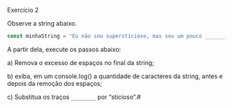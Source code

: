  Exercício 2

Observe a string abaixo.

```jsx
const minhaString = "Eu não sou supersticioso, mas sou um pouco ________.      ";
```

A partir dela, execute os passos abaixo:

a) Remova o excesso de espaços no final da string;

b) exiba, em um console.log() a quantidade de caracteres da string, antes e depois da remoção dos espaços;

c) Substitua os traços `________` por “sticioso”.#
